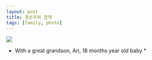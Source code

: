 ```yaml
---
layout: post
title: 증손주와 함께
tags: [family, photo]
---
```


![](https://lh4.googleusercontent.com/-VC9_y10g9Fs/VJ-QUNYuXOI/AAAAAAAAJ00/BDd4-aKtofM/w757-h569-no/Arilee%2B2014-12-06%2B%2B2.png)
* With a great grandson, Ari, 18 months year old baby *

